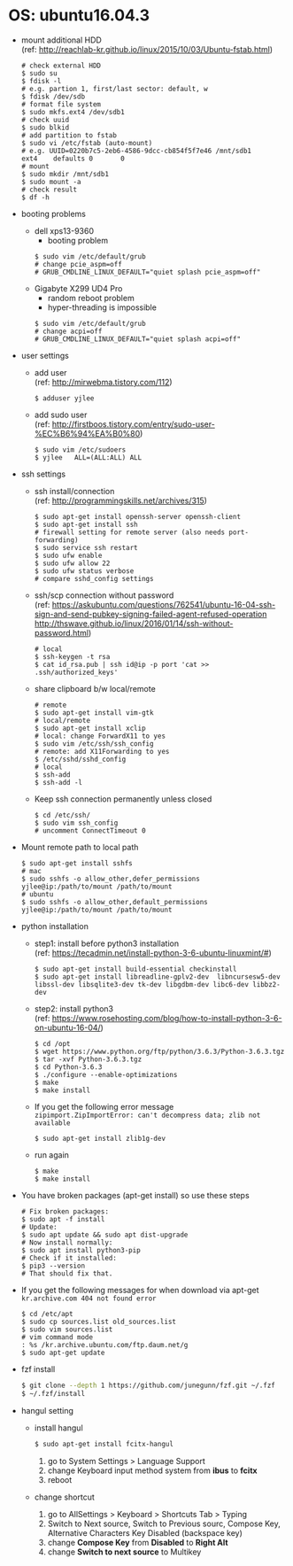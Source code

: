 # OS: ubuntu16.04.3

* mount additional HDD  
(ref: http://reachlab-kr.github.io/linux/2015/10/03/Ubuntu-fstab.html)  
    ```
    # check external HDD
    $ sudo su
    $ fdisk -l
    # e.g. partion 1, first/last sector: default, w
    $ fdisk /dev/sdb
    # format file system
    $ sudo mkfs.ext4 /dev/sdb1
    # check uuid
    $ sudo blkid
    # add partition to fstab
    $ sudo vi /etc/fstab (auto-mount)
    # e.g. UUID=0220b7c5-2eb6-4586-9dcc-cb854f5f7e46 /mnt/sdb1               ext4    defaults 0       0 
    # mount
    $ sudo mkdir /mnt/sdb1
    $ sudo mount -a
    # check result
    $ df -h
    ```

* booting problems
    - dell xps13-9360
        - booting problem
        ```
        $ sudo vim /etc/default/grub
        # change pcie_aspm=off
        # GRUB_CMDLINE_LINUX_DEFAULT="quiet splash pcie_aspm=off"
        ```
    - Gigabyte X299 UD4 Pro
        - random reboot problem
        - hyper-threading is impossible
        ```
        $ sudo vim /etc/default/grub
        # change acpi=off
        # GRUB_CMDLINE_LINUX_DEFAULT="quiet splash acpi=off"
        ```

* user settings  
    - add user  
    (ref: http://mirwebma.tistory.com/112)  
        ```
        $ adduser yjlee
        ```

    - add sudo user  
    (ref: http://firstboos.tistory.com/entry/sudo-user-%EC%B6%94%EA%B0%80)  
        ```
        $ sudo vim /etc/sudoers
        $ yjlee   ALL=(ALL:ALL) ALL
        ```

* ssh settings  
    - ssh install/connection  
    (ref: http://programmingskills.net/archives/315)
        ```
        $ sudo apt-get install openssh-server openssh-client
        $ sudo apt-get install ssh
        # firewall setting for remote server (also needs port-forwarding)
        $ sudo service ssh restart
        $ sudo ufw enable
        $ sudo ufw allow 22
        $ sudo ufw status verbose
        # compare sshd_config settings
        ```

    - ssh/scp connection without password  
    (ref: https://askubuntu.com/questions/762541/ubuntu-16-04-ssh-sign-and-send-pubkey-signing-failed-agent-refused-operation  
          http://thswave.github.io/linux/2016/01/14/ssh-without-password.html)  
        ```
        # local
        $ ssh-keygen -t rsa
        $ cat id_rsa.pub | ssh id@ip -p port 'cat >> .ssh/authorized_keys'
        ```

    - share clipboard b/w local/remote
        ```
        # remote
        $ sudo apt-get install vim-gtk
        # local/remote
        $ sudo apt-get install xclip
        # local: change ForwardX11 to yes
        $ sudo vim /etc/ssh/ssh_config
        # remote: add X11Forwarding to yes
        $ /etc/sshd/sshd_config
        # local
        $ ssh-add
        $ ssh-add -l
        ```

    - Keep ssh connection permanently unless closed
        ```
        $ cd /etc/ssh/
        $ sudo vim ssh_config
        # uncomment ConnectTimeout 0
        ```


* Mount remote path to local path
    ```
    $ sudo apt-get install sshfs
    # mac
    $ sudo sshfs -o allow_other,defer_permissions yjlee@ip:/path/to/mount /path/to/mount
    # ubuntu
    $ sudo sshfs -o allow_other,default_permissions yjlee@ip:/path/to/mount /path/to/mount
    ```

* python installation 
    - step1: install before python3 installation  
    (ref: https://tecadmin.net/install-python-3-6-ubuntu-linuxmint/#)
        ```
        $ sudo apt-get install build-essential checkinstall
        $ sudo apt-get install libreadline-gplv2-dev  libncursesw5-dev libssl-dev libsqlite3-dev tk-dev libgdbm-dev libc6-dev libbz2-dev
        ```
    - step2: install python3  
    (ref: https://www.rosehosting.com/blog/how-to-install-python-3-6-on-ubuntu-16-04/)  
        ```
        $ cd /opt
        $ wget https://www.python.org/ftp/python/3.6.3/Python-3.6.3.tgz
        $ tar -xvf Python-3.6.3.tgz
        $ cd Python-3.6.3
        $ ./configure --enable-optimizations
        $ make
        $ make install
        ```
    - If you get the following error message  
    `zipimport.ZipImportError: can't decompress data; zlib not available`
        ```
        $ sudo apt-get install zlib1g-dev
        ```
    - run again
        ```
        $ make
        $ make install
        ```

* You have broken packages (apt-get install) so use these steps  
    ``` 
    # Fix broken packages:
    $ sudo apt -f install
    # Update:
    $ sudo apt update && sudo apt dist-upgrade
    # Now install normally:
    $ sudo apt install python3-pip
    # Check if it installed:
    $ pip3 --version
    # That should fix that.
    ```

* If you get the following messages for when download via apt-get   
`kr.archive.com 404 not found error`  
    ```
    $ cd /etc/apt
    $ sudo cp sources.list old_sources.list
    $ sudo vim sources.list
    # vim command mode
    : %s /kr.archive.ubuntu.com/ftp.daum.net/g
    $ sudo apt-get update
    ```

* fzf install
    ``` bash
    $ git clone --depth 1 https://github.com/junegunn/fzf.git ~/.fzf
    $ ~/.fzf/install
    ```
    
* hangul setting
    * install hangul    
        ``` bash
        $ sudo apt-get install fcitx-hangul
        ```
        1. go to System Settings > Language Support
        2. change Keyboard input method system from **ibus** to **fcitx**
        3. reboot
    
    * change shortcut
        1. go to AllSettings > Keyboard > Shortcuts Tab > Typing
        2. Switch to Next source, Switch to Previous sourc, Compose Key, Alternative Characters Key Disabled (backspace key)
        3. change **Compose Key** from **Disabled** to **Right Alt**
        4. change **Switch to next source** to Multikey
